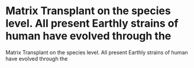 # Matrix Transplant on the species level. All present Earthly strains of human have evolved through the

Matrix Transplant on the species level. All present Earthly strains of human have evolved through the